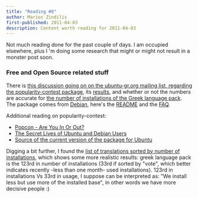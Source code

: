 ```yaml
---
title: "Reading #8"
author: Marios Zindilis
first-published: 2011-04-03
description: Content worth reading for 2011-04-03
---
```


Not much reading done for the past couple of days. I am occupied elsewhere, plus I 'm doing some research that might or
might not result in a monster post soon.

<!-- read more -->

<h3>Free and Open Source related stuff</h3>
There is <a href="https://lists.ubuntu.com/archives/ubuntu-gr/2011-March/011307.html">this discussion going on on the 
ubuntu-gr.org mailing list, regarding the popularity-contest package</a>, its <a href="http://popcon.ubuntu.com/">results</a>, and whether or not the numbers are accurate for <a href="https://web.archive.org/web/20110501124504/http://people.canonical.com/~dpm/langpacks-by-inst.html">the number of installations of the Greek language pack</a>. The package comes from <a href="http://popcon.debian.org/">Debian</a>, here's the <a href="http://popcon.debian.org/README">README</a> and the <a href="http://popcon.debian.org/FAQ">FAQ</a>.

Additional reading on popularity-contest:<ul><li><a href="http://www.linuxjournal.com/content/popcon-are-you-or-out">Popcon - Are You In Or Out?</a></li><li><a href="http://itmanagement.earthweb.com/osrc/article.php/3796126/The-Secret-Lives-of-Ubuntu-and-Debian-Users.htm">The Secret Lives of Ubuntu and Debian Users</a></li><li><a href="https://launchpad.net/ubuntu/+source/popularity-contest/1.48ubuntu1">Source of the current version of the package for Ubuntu</a></li></ul>

Digging a bit further, I found the <a href="http://popcon.ubuntu.com/main/translations/by_inst">list of translations sorted by number of installations</a>, which shows some more realistic results: greek language pack is the 123rd in number of installations (33rd if sorted by "vote", which better indicates recently -less than one month- used installations). 123rd in installations Vs 33rd in usage, I suppose can be interpreted as: "We install less but use more of the installed base", in other words we have more decisive people :)
